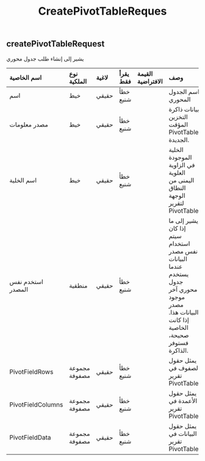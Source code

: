 ﻿---
title: CreatePivotTableReques
second_title: Aspose.Cells Cloud Documen
type: docs
url: /ar/specification/model/createpivottablerequest/
description: "Aspose.Cells مواصفات النموذج السحابي: CreatePivotTableRequest. تعامل بسهولة مع Excel ومستندات جداول البيانات الأخرى التي تحتوي على ميزات مثل الفتح والتوليد والتحرير والتقسيم والدمج والمقارنة والتحويل"
kwords: Excel، Office، جدول البيانات، Cloud REST API، CreatePivotTableRequest
weight: 50
---
## **createPivotTableRequest**

 يشير إلى إنشاء طلب جدول محوري

| اسم الخاصية| نوع الملكية| لاغية| يقرأ فقط| القيمة الافتراضية| وصف|
|:- |:- |:- |:- |:- |:- |
| اسم| خيط| حقيقي| خطأ شنيع|| اسم الجدول المحوري|
| مصدر معلومات| خيط| حقيقي| خطأ شنيع|| بيانات ذاكرة التخزين المؤقت PivotTable الجديدة.|
| اسم الخلية| خيط| حقيقي| خطأ شنيع||الخلية الموجودة في الزاوية العلوية اليمنى من النطاق الوجهة لتقرير PivotTable.|
| استخدم نفس المصدر| منطقية| حقيقي| خطأ شنيع|| يشير إلى ما إذا كان سيتم استخدام نفس مصدر البيانات عندما يستخدم جدول محوري آخر موجود مصدر البيانات هذا. إذا كانت الخاصية صحيحة، فستوفر الذاكرة.|
| PivotFieldRows|مجموعة مصفوفة<Integer> | حقيقي| خطأ شنيع|| يمثل حقول الصفوف في تقرير PivotTable.|
| PivotFieldColumns|مجموعة مصفوفة<Integer> | حقيقي| خطأ شنيع|| يمثل حقول الأعمدة في تقرير PivotTable.|
| PivotFieldData|مجموعة مصفوفة<Integer> | حقيقي| خطأ شنيع|| يمثل حقول البيانات في تقرير PivotTable.|

